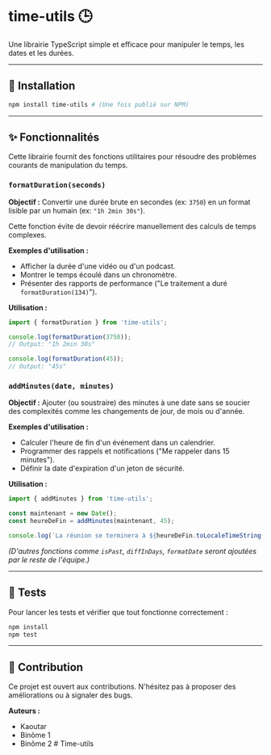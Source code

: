 # time-utils 🕒

Une librairie TypeScript simple et efficace pour manipuler le temps, les dates et les durées.

---

## 🚀 Installation

```bash
npm install time-utils # (Une fois publié sur NPM)
```

---

## ✨ Fonctionnalités

Cette librairie fournit des fonctions utilitaires pour résoudre des problèmes courants de manipulation du temps.

### `formatDuration(seconds)`

**Objectif :** Convertir une durée brute en secondes (ex: `3750`) en un format lisible par un humain (ex: `"1h 2min 30s"`).

Cette fonction évite de devoir réécrire manuellement des calculs de temps complexes.

**Exemples d'utilisation :**
- Afficher la durée d'une vidéo ou d'un podcast.
- Montrer le temps écoulé dans un chronomètre.
- Présenter des rapports de performance ("Le traitement a duré `formatDuration(134)`").

**Utilisation :**
```typescript
import { formatDuration } from 'time-utils';

console.log(formatDuration(3750)); 
// Output: "1h 2min 30s"

console.log(formatDuration(45));   
// Output: "45s"
```

### `addMinutes(date, minutes)`

**Objectif :** Ajouter (ou soustraire) des minutes à une date sans se soucier des complexités comme les changements de jour, de mois ou d'année.

**Exemples d'utilisation :**
- Calculer l'heure de fin d'un événement dans un calendrier.
- Programmer des rappels et notifications ("Me rappeler dans 15 minutes").
- Définir la date d'expiration d'un jeton de sécurité.

**Utilisation :**
```typescript
import { addMinutes } from 'time-utils';

const maintenant = new Date();
const heureDeFin = addMinutes(maintenant, 45);

console.log(`La réunion se terminera à ${heureDeFin.toLocaleTimeString()}`);
```

*(D'autres fonctions comme `isPast`, `diffInDays`, `formatDate` seront ajoutées par le reste de l'équipe.)*

---

## 🧪 Tests

Pour lancer les tests et vérifier que tout fonctionne correctement :

```bash
npm install
npm test
```

---

## 🤝 Contribution

Ce projet est ouvert aux contributions. N'hésitez pas à proposer des améliorations ou à signaler des bugs.

**Auteurs :**
- Kaoutar
- Binôme 1
- Binôme 2 #   T i m e - u t i l s  
 